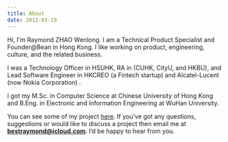 ```yaml
---
title: About
date: 2012-03-19
---
```


Hi, I'm Raymond ZHAO Wenlong. I am a Technical Product Specialist and Founder@Bean in Hong Kong. I like working on product, engineering, culture, and the related business.

I was a Technology Officer in HSUHK, RA in (CUHK, CityU, and HKBU), and Lead Software Engineer in HKCREO (a Fintech startup) and Alcatel-Lucent (now Nokia Corporation) .

I got my M.Sc. in Computer Science at Chinese University of Hong Kong and B.Eng. in Electronic and Information Engineering at WuHan University.

You can see some of my project [here](https://github.com/raymondworkshop). If you’ve got any questions, suggestions or would like to discuss a project then email me at **bestraymond@icloud.com**. I’d be happy to hear from you.
